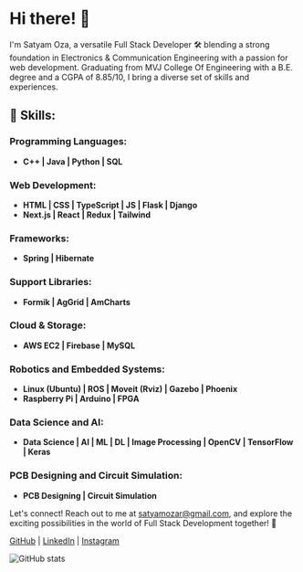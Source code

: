 # Hi there! 👋

I'm Satyam Oza, a versatile Full Stack Developer 🛠️ blending a strong foundation in Electronics & Communication Engineering with a passion for web development. Graduating from MVJ College Of Engineering with a B.E. degree and a CGPA of 8.85/10, I bring a diverse set of skills and experiences.

## 🚀 Skills:

### Programming Languages:

- **C++ | Java | Python | SQL**

### Web Development:

- **HTML | CSS | TypeScript | JS | Flask | Django**
- **Next.js | React | Redux | Tailwind**

### Frameworks:

- **Spring | Hibernate**

### Support Libraries:

- **Formik | AgGrid | AmCharts**

### Cloud & Storage:

- **AWS EC2 | Firebase | MySQL**

### Robotics and Embedded Systems:

- **Linux (Ubuntu) | ROS | Moveit (Rviz) | Gazebo | Phoenix**
- **Raspberry Pi | Arduino | FPGA**
  
### Data Science and AI:

- **Data Science | AI | ML | DL | Image Processing | OpenCV | TensorFlow | Keras**
  
### PCB Designing and Circuit Simulation:

- **PCB Designing | Circuit Simulation**

Let's connect! Reach out to me at [satyamozar@gmail.com](mailto:satyamozar@gmail.com), and explore the exciting possibilities in the world of Full Stack Development together! 🚀

[GitHub](https://github.com/SatyamOzaR) | [LinkedIn](https://www.linkedin.com/in/satyam-oza-r-7b2835171/) | [Instagram]([https://www.instagram.com/satyamozar/](https://www.instagram.com/ig_satyam_2211?igsh=cDRpdWk4dGxtNnoz&utm_source=qr))

![GitHub stats](https://github-readme-stats.vercel.app/api?username=SatyamOzaR&show_icons=true)  
